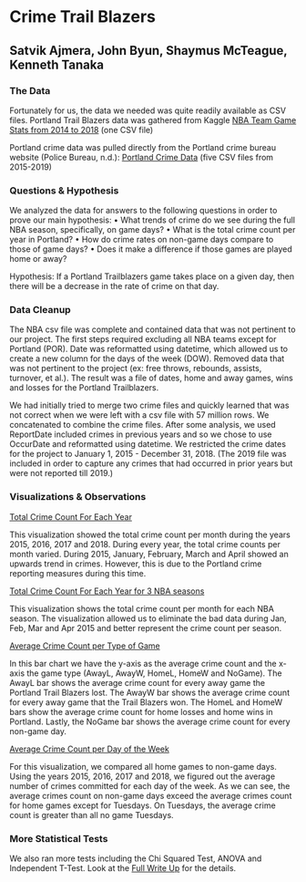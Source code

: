 # Crime Trail Blazers
## Satvik Ajmera, John Byun, Shaymus McTeague, Kenneth Tanaka

### The Data

Fortunately for us, the data we needed was quite readily available as CSV files. Portland Trail
Blazers data was gathered from Kaggle [NBA Team Game Stats from 2014 to 2018](https://www.kaggle.com/ionaskel/nba-games-stats-from-2014-to-2018) (one CSV file)

Portland crime data was pulled directly from the Portland crime bureau website (Police Bureau, n.d.):
[Portland Crime Data](https://www.portlandoregon.gov/police/71978) (five CSV files from 2015-2019)

### Questions & Hypothesis
We analyzed the data for answers to the following questions in order to prove our main
hypothesis:
• What trends of crime do we see during the full NBA season, specifically, on game days?
• What is the total crime count per year in Portland?
• How do crime rates on non-game days compare to those of game days?
• Does it make a difference if those games are played home or away?


Hypothesis: If a Portland Trailblazers game takes place on a given day, then there will be a decrease in the rate of crime on that day.


### Data Cleanup

The NBA csv file was complete and contained data that was not pertinent to our project. The first steps required excluding all NBA teams except for Portland (POR). 
Date was reformatted using datetime, which allowed us to create a new column for the days of the week (DOW). Removed data that was not pertinent to the project (ex: free throws, rebounds, assists, turnover, et al.). The result was a file of dates, home and away games, wins and losses for the Portland Trailblazers.

We had initially tried to merge two crime files and quickly learned that was not correct when we were left with a csv file with 57 million rows. We concatenated to combine the crime files. After some analysis, we used ReportDate included crimes in previous years and so we chose to use OccurDate and reformatted using datetime. We restricted the crime dates for the project to January 1, 2015 - December 31, 2018. (The 2019 file was included in order to capture any crimes that had occurred in prior years but were not reported till 2019.)


### Visualizations & Observations

[Total Crime Count For Each Year](Output/TotCrimeCountForEachYear-2.png)

This visualization showed the total crime count per month during the years 2015, 2016, 2017 and 2018. During every year, the total crime counts per month varied. During 2015, January, February, March and April showed an upwards trend in crimes. However, this is due to the Portland crime reporting measures during this time.

[Total Crime Count For Each Year for 3 NBA seasons](Output/TotCrimeCountForEachYearfor3NBAseasons-3.png)

This visualization shows the total crime count per month for each NBA season. The visualization allowed us to eliminate the bad data during Jan, Feb, Mar and Apr 2015 and better represent the crime count per season.

[Average Crime Count per Type of Game](Output/AverageCrimeCountperTypeofGame-1.png)

In this bar chart we have the y-axis as the average crime count and the x-axis the game type (AwayL, AwayW, HomeL, HomeW and NoGame). The AwayL bar shows the average crime count for every away game the Portland Trail Blazers lost. The AwayW bar shows the average crime count for every away game that the Trail Blazers won. The HomeL and HomeW bars show the average crime count for home losses and home wins in Portland. Lastly, the NoGame bar shows the average crime count for every non-game day. 


[Average Crime Count per Day of the Week](Output/AverageCrimeCountperDayoftheWeek-4.png)

For this visualization, we compared all home games to non-game days. Using the years 2015, 2016, 2017 and 2018, we figured out the average number of crimes committed for each day of the week. As we can see, the average crimes count on non-game days exceed the average crimes count for home games except for Tuesdays. On Tuesdays, the average crime count is greater than all no game Tuesdays.


### More Statistical Tests 

We also ran more tests including the Chi Squared Test, ANOVA and Independent T-Test. Look at the [Full Write Up](Observations_Crime_TrailBlazers.pdf) for the details.

